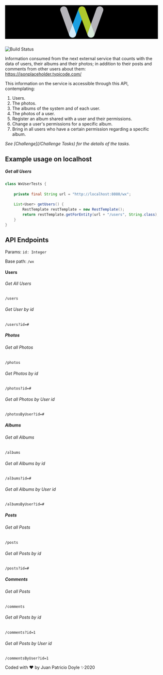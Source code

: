 # ![pageres](src/main/resources/W.png)

![Build Status](https://travis-ci.org/juanpatriciodoyle/wx.svg?branch=dev)



Information  consumed from the next external service that counts
with the data of users, their albums and their photos; in addition to their posts and
comments from other users about them: https://jsonplaceholder.typicode.com/

This information on the service is accessible through this API, contemplating:
1. Users.
2. The photos.
3. The albums of the system and of each user.
4. The photos of a user. 
5. Register an album shared with a user and their permissions.
6. Change a user's permissions for a specific album.
7. Bring in all users who have a certain permission regarding a specific album.


*See [Challenge](/Challenge Tasks) for the details of the tasks.*

## Example usage on localhost
##### Get all Users
```java
class WxUserTests {

    private final String url = "http://localhost:8080/wx";

    List<User> getUsers() {
        RestTemplate restTemplate = new RestTemplate();
        return restTemplate.getForEntity(url + "/users", String.class);
    }
}
```

## API Endpoints
Params: `id: Integer`

Base path: `/wx`


#### Users
###### Get All Users
    
    /users
    
###### Get User by id

    /users?id=#

##### Photos
###### Get all Photos

    /photos

###### Get Photos by id

    /photos?id=#

###### Get all Photos by User id

    /photosByUser?id=#


##### Albums
###### Get all Albums 
    
    /albums

###### Get all Albums by id

    /albums?id=#

###### Get all Albums by User id

    /albumsByUser?id=#

##### Posts
###### Get all Posts
    
    /posts

###### Get all Posts by id

    /posts?id=#

##### Comments
###### Get all Posts

    /comments

###### Get all Posts by id

    /comments?id=1

###### Get all Posts by User id

    /commentsByUser?id=1


Coded with ❤️   by Juan Patricio Doyle ✨2020

